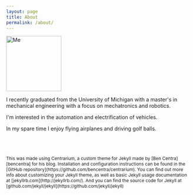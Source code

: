 ```yaml
---
layout: page
title: About
permalink: /about/
---
```


<img src="https://raw.githubusercontent.com/listpau/demo/gh-pages/assets/me.jpg" alt="Me" width="150"/>

I recently graduated from the University of Michigan with a master's in mechanical engineering with a focus on mechatronics and robotics. 

I'm interested in the automation and electrification of vehicles.

In my spare time I enjoy flying airplanes and driving golf balls.


<br>
<br>
<br>

<span style="font-size:12px;">
This was made using Centrarium, a custom theme for Jekyll made by [Ben Centra][bencentra] for his blog. Installation and configuration instructions can be found in the [GitHub repository](https://github.com/bencentra/centrarium).
You can find out more info about customizing your Jekyll theme, as well as basic Jekyll usage documentation at [jekyllrb.com](http://jekyllrb.com/). And you can find the source code for Jekyll at [github.com/jekyll/jekyll](https://github.com/jekyll/jekyll)

[centrarium]: https://github.com/bencentra/centrarium
[bencentra]: http://bencentra.com
[jekyll]: https://github.com/jekyll/jekyll
